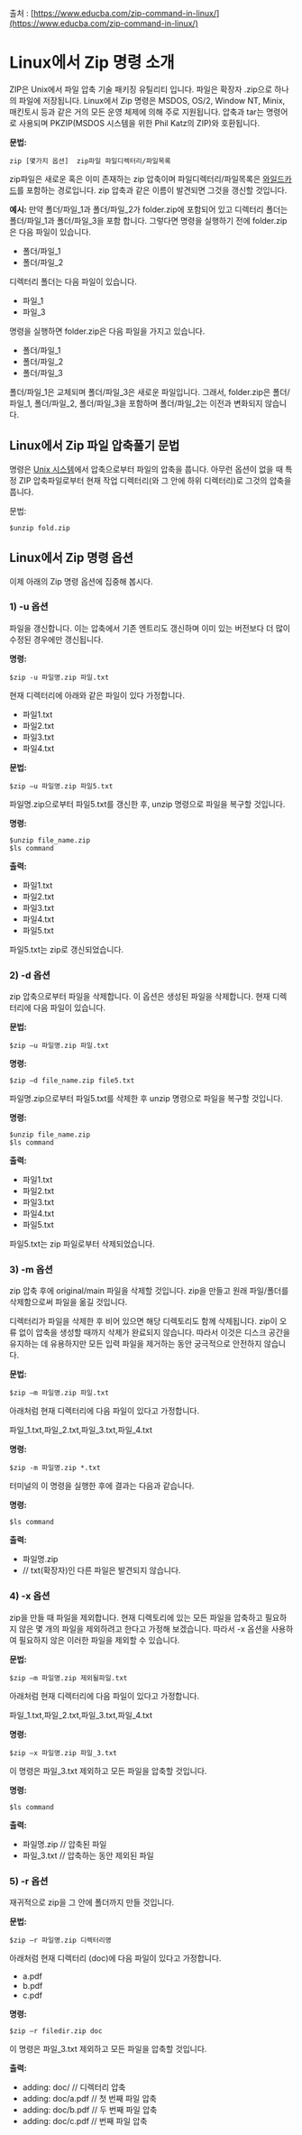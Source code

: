 출처 : [https://www.educba.com/zip-command-in-linux/](https://www.educba.com/zip-command-in-linux/)

# Linux에서 Zip 명령 소개

ZIP은 Unix에서 파일 압축 기술 패키징 유틸리티 입니다. 파일은 확장자 .zip으로 하나의 파일에 저장됩니다. Linux에서 Zip 명령은 MSDOS, OS/2, Window NT, Minix, 매킨토시 등과 같은 거의 모든 운영 체제에 의해 주로 지원됩니다. 압축과 tar는 명령어로 사용되며 PKZIP(MSDOS 시스템을 위한 Phil Katz의 ZIP)와 호환됩니다.

**문법:**

```shell
zip [몇가지 옵션]  zip파일 파일디렉터리/파일목록
```

zip파일은 새로운 혹은 이미 존재하는 zip 압축이며 파일디렉터리/파일목록은 [와일드카드](https://www.educba.com/oracle-wildcards/)를 포함하는 경로입니다. zip 압축과 같은 이름이 발견되면 그것을 갱신할 것입니다.

**예시:** 만약 폴더/파일_1과 폴더/파일_2가 folder.zip에 포함되어 있고 디렉터리 폴더는 폴더/파일_1과 폴더/파일_3을 포함 합니다. 그렇다면 명령을 실행하기 전에 folder.zip은 다음 파일이 있습니다.

* 폴더/파일_1
* 폴더/파일_2

디렉터리 폴더는 다음 파일이 있습니다.

* 파일_1
* 파일_3

명령을 실행하면 folder.zip은 다음 파일을 가지고 있습니다.

* 폴더/파일_1
* 폴더/파일_2
* 폴더/파일_3

폴더/파일_1은 교체되며 폴더/파일_3은 새로운 파일입니다. 그래서, folder.zip은 폴더/파일_1, 폴더/파일_2, 폴더/파일_3을 포함하며 폴더/파일_2는 이전과 변화되지 않습니다.

## Linux에서 Zip 파일 압축풀기 문법

명령은 [Unix 시스템](https://www.educba.com/what-is-unix/)에서 압축으로부터 파일의 압축을 풉니다. 아무런 옵션이 없을 때 특정 ZIP 압축파일로부터 현재 작업 디렉터리(와 그 안에 하위 디렉터리)로 그것의 압축을 풉니다.

문법:

```shell
$unzip fold.zip
```

## Linux에서 Zip 명령 옵션

이제 아래의 Zip 명령 옵션에 집중해 봅시다.

### 1) -u 옵션

파일을 갱신합니다. 이는 압축에서 기존 엔트리도 갱신하며 이미 있는 버전보다 더 많이 수정된 경우에만 갱신됩니다.

**명령:**

```shell
$zip -u 파일명.zip 파일.txt
```

현재 디렉터리에 아래와 같은 파일이 있다 가정합니다.

* 파일1.txt
* 파일2.txt
* 파일3.txt
* 파일4.txt

**문법:**

```shell
$zip –u 파일명.zip 파일5.txt
```

파일명.zip으로부터 파일5.txt를 갱신한 후, unzip 명령으로 파일을 복구할 것입니다.

**명령:**

```shell
$unzip file_name.zip
$ls command
```

**출력:**

* 파일1.txt
* 파일2.txt
* 파일3.txt
* 파일4.txt
* 파일5.txt

파일5.txt는 zip로 갱신되었습니다.

### 2) -d 옵션

zip 압축으로부터 파일을 삭제합니다. 이 옵션은 생성된 파일을 삭제합니다. 현재 디렉터리에 다음 파일이 있습니다.

**문법:**

```shell
$zip –u 파일명.zip 파일.txt
```

**명령:**

```shell
$zip –d file_name.zip file5.txt
```

파일명.zip으로부터 파일5.txt를 삭제한 후 unzip 명령으로 파일을 복구할 것입니다.

**명령:**

```shell
$unzip file_name.zip
$ls command
```


**출력:**

* 파일1.txt
* 파일2.txt
* 파일3.txt
* 파일4.txt
* 파일5.txt

파일5.txt는 zip 파일로부터 삭제되었습니다.

### 3) -m 옵션

zip 압축 후에 original/main 파일을 삭제할 것입니다. zip을 만들고 원래 파일/폴더를 삭제함으로써 파일을 옮길 것입니다.

디렉터리가 파일을 삭제한 후 비어 있으면 해당 디렉토리도 함께 삭제됩니다. zip이 오류 없이 압축을 생성할 때까지 삭제가 완료되지 않습니다. 따라서 이것은 디스크 공간을 유지하는 데 유용하지만 모든 입력 파일을 제거하는 동안 궁극적으로 안전하지 않습니다.

**문법:**

```shell
$zip –m 파일명.zip 파일.txt
```

아래처럼 현재 디렉터리에 다음 파일이 있다고 가정합니다.

파일_1.txt,파일_2.txt,파일_3.txt,파일_4.txt


**명령:**

```shell
$zip -m 파일명.zip *.txt
```

터미널의 이 명령을 실행한 후에 결과는 다음과 같습니다.

**명령:**

```shell
$ls command
```

**출력:**

* 파일명.zip
* // txt(확장자)인 다른 파일은 발견되지 않습니다.

### 4) -x 옵션

zip을 만들 때 파일을 제외합니다. 현재 디렉토리에 있는 모든 파일을 압축하고 필요하지 않은 몇 개의 파일을 제외하려고 한다고 가정해 보겠습니다. 따라서 -x 옵션을 사용하여 필요하지 않은 이러한 파일을 제외할 수 있습니다.

**문법:**

```shell
$zip –m 파일명.zip 제외될파일.txt
```

아래처럼 현재 디렉터리에 다음 파일이 있다고 가정합니다.

파일_1.txt,파일_2.txt,파일_3.txt,파일_4.txt

**명령:**

```shell
$zip –x 파일명.zip 파일_3.txt
```

이 명령은 파일_3.txt 제외하고 모든 파일을 압축할 것입니다.

**명령:**

```shell
$ls command
```

**출력:**

* 파일명.zip // 압축된 파일
* 파일_3.txt // 압축하는 동안 제외된 파일

### 5) -r 옵션

재귀적으로 zip을 그 안에 폴더까지 만들 것입니다.

**문법:**

```shell
$zip –r 파일명.zip 디렉터리명
```

아래처럼 현재 디렉터리 (doc)에 다음 파일이 있다고 가정합니다.

* a.pdf
* b.pdf
* c.pdf

**명령:**

```shell
$zip –r filedir.zip doc
```

이 명령은 파일_3.txt 제외하고 모든 파일을 압축할 것입니다.


**출력:**

* adding: doc/                  // 디렉터리 압축
* adding: doc/a.pdf    // 첫 번째 파일 압축
* adding: doc/b.pdf // 두 번째 파일 압축
* adding: doc/c.pdf  // 번째 파일 압축
